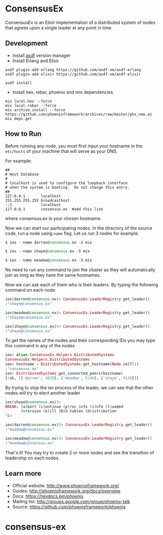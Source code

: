 # ConsensusEx

ConsensusEx is an Elixir implementation of a distributed system of nodes
that agrees upon a single leader at any point in time.

## Development

- Install [asdf](https://github.com/asdf-vm/asdf) version manager
- Install Erlang and Elixir

```
asdf plugin-add erlang https://github.com/asdf-vm/asdf-erlang
asdf plugin-add elixir https://github.com/asdf-vm/asdf-elixir

asdf install
```

- Install hex, rebar, phoenix and mix dependencies

```
mix local.hex --force
mix local.rebar --force
mix archive.install --force https://github.com/phoenixframework/archives/raw/master/phx_new.ez
mix deps.get
```

## How to Run

Before running any node, you must first input your hostname in the `etc/hosts`
of your machine that will serve as your DNS.

For example:
```
##
# Host Database
#
# localhost is used to configure the loopback interface
# when the system is booting.  Do not change this entry.
##
127.0.0.1       localhost
255.255.255.255 broadcasthost
::1             localhost
127.0.0.1       consensus.ex  #add this line
```

where consensus.ex is your chosen hostname.

Now we can start our participating nodes. In the directory of the source code,
run a node using `name` flag. Let us run 3 nodes for example.

```elixir
$ iex --name darren@consensus.ex -S mix

$ iex --name shaye@consensus.ex -S mix

$ iex --name meadow@consensus.ex -S mix
```

No need to run any command to join the cluster as they will automatically join
as long as they have the same hostnames.

Now we can ask each of them who is their leaders. By typing the following
command on each node:

```elixir
iex(darren@consensus.ex)> ConsensusEx.LeaderRegistry.get_leader()
:"shaye@consensus.ex"

iex(meadow@consensus.ex)> ConsensusEx.LeaderRegistry.get_leader()
:"shaye@consensus.ex"

iex(shaye@consensus.ex)4> ConsensusEx.LeaderRegistry.get_leader()
:"shaye@consensus.ex"
```

To get the names of the nodes and their corresponding IDs you may type this command
in any of the nodes

```elixir
iex> alias ConsensusEx.Helpers.DistributedSystems
ConsensusEx.Helpers.DistributedSystems
iex> hostname = DistributedSystems.get_hostname(Node.self())
:"consensus.ex"
iex> DistributedSystems.get_connected_peers(hostname)
{:ok, [{'darren', 4839}, {'meadow', 5146}, {'shaye', 9138}]}
```

By trying to stop the iex process of the leader, we can see that the other nodes will
try to elect another leader

```elixir
iex(shaye@consensus.ex)3>
BREAK: (a)bort (c)ontinue (p)roc info (i)nfo (l)oaded
       (v)ersion (k)ill (D)b-tables (d)istribution
^C⏎

iex(darren@consensus.ex)5> ConsensusEx.LeaderRegistry.get_leader()
:"meadow@consensus.ex"

iex(meadow@consensus.ex)3> ConsensusEx.LeaderRegistry.get_leader()
:"meadow@consensus.ex"
```

That's it! You may try to create 2 or more nodes and see the transition
of leadership on each nodes.

## Learn more

  * Official website: http://www.phoenixframework.org/
  * Guides: http://phoenixframework.org/docs/overview
  * Docs: https://hexdocs.pm/phoenix
  * Mailing list: http://groups.google.com/group/phoenix-talk
  * Source: https://github.com/phoenixframework/phoenix
# consensus-ex
